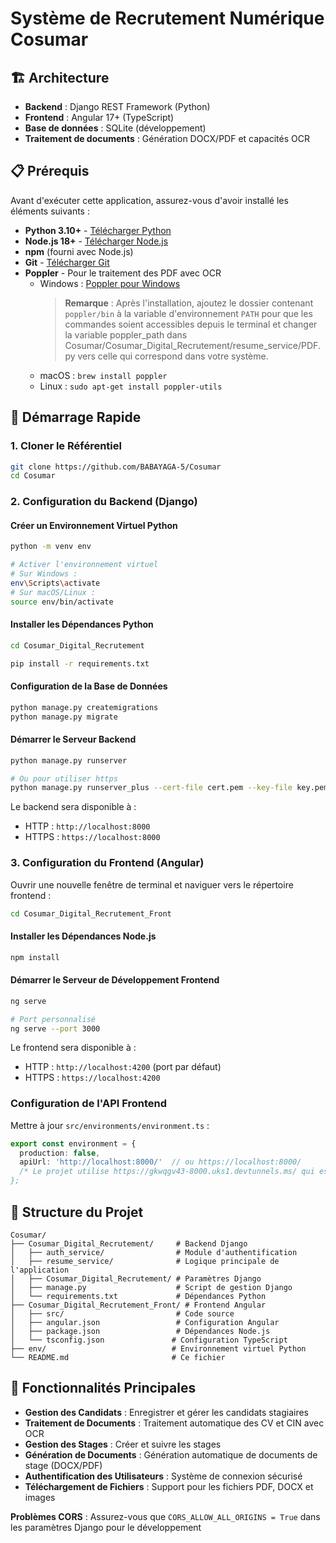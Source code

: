 # Système de Recrutement Numérique Cosumar

## 🏗️ Architecture

- **Backend** : Django REST Framework (Python)
- **Frontend** : Angular 17+ (TypeScript)
- **Base de données** : SQLite (développement)
- **Traitement de documents** : Génération DOCX/PDF et capacités OCR

## 📋 Prérequis

Avant d'exécuter cette application, assurez-vous d'avoir installé les éléments suivants :

- **Python 3.10+** - [Télécharger Python](https://www.python.org/downloads/)
- **Node.js 18+** - [Télécharger Node.js](https://nodejs.org/)
- **npm** (fourni avec Node.js)
- **Git** - [Télécharger Git](https://git-scm.com/)
- **Poppler** - Pour le traitement des PDF avec OCR
  - Windows : [Poppler pour Windows](http://blog.alivate.com.au/poppler-windows/)
    > **Remarque** : Après l'installation, ajoutez le dossier contenant `poppler/bin` à la variable d'environnement `PATH` pour que les commandes soient accessibles depuis le terminal et changer la variable poppler_path dans Cosumar/Cosumar_Digital_Recrutement/resume_service/PDF.py vers celle qui correspond dans votre système.
  - macOS : `brew install poppler`
  - Linux : `sudo apt-get install poppler-utils`

## 🚀 Démarrage Rapide

### 1. Cloner le Référentiel

```bash
git clone https://github.com/BABAYAGA-5/Cosumar
cd Cosumar
```

### 2. Configuration du Backend (Django)

#### Créer un Environnement Virtuel Python

```bash
python -m venv env

# Activer l'environnement virtuel
# Sur Windows :
env\Scripts\activate
# Sur macOS/Linux :
source env/bin/activate
```

#### Installer les Dépendances Python

```bash
cd Cosumar_Digital_Recrutement

pip install -r requirements.txt
```

#### Configuration de la Base de Données

```bash
python manage.py createmigrations
python manage.py migrate
```

#### Démarrer le Serveur Backend

```bash
python manage.py runserver

# Ou pour utiliser https
python manage.py runserver_plus --cert-file cert.pem --key-file key.pem
```

Le backend sera disponible à :
- HTTP : `http://localhost:8000`
- HTTPS : `https://localhost:8000`

### 3. Configuration du Frontend (Angular)

Ouvrir une nouvelle fenêtre de terminal et naviguer vers le répertoire frontend :

```bash
cd Cosumar_Digital_Recrutement_Front
```

#### Installer les Dépendances Node.js

```bash
npm install
```

#### Démarrer le Serveur de Développement Frontend

```bash
ng serve

# Port personnalisé
ng serve --port 3000
```

Le frontend sera disponible à :
- HTTP : `http://localhost:4200` (port par défaut)
- HTTPS : `https://localhost:4200`

### Configuration de l'API Frontend

Mettre à jour `src/environments/environment.ts` :

```typescript
export const environment = {
  production: false,
  apiUrl: 'http://localhost:8000/'  // ou https://localhost:8000/
  /* Le projet utilise https://gkwqgv43-8000.uks1.devtunnels.ms/ qui est un port transféré utilisant l'option de transfert de port de vscode pour simuler https, mais vous pouvez le changer vers l'addresse locale ou un autre tunnel que vous voulez
};
```

## 📁 Structure du Projet

```
Cosumar/
├── Cosumar_Digital_Recrutement/     # Backend Django
│   ├── auth_service/                # Module d'authentification
│   ├── resume_service/              # Logique principale de l'application
│   ├── Cosumar_Digital_Recrutement/ # Paramètres Django
│   ├── manage.py                    # Script de gestion Django
│   └── requirements.txt             # Dépendances Python
├── Cosumar_Digital_Recrutement_Front/ # Frontend Angular
│   ├── src/                         # Code source
│   ├── angular.json                 # Configuration Angular
│   ├── package.json                 # Dépendances Node.js
│   └── tsconfig.json               # Configuration TypeScript
├── env/                            # Environnement virtuel Python
└── README.md                       # Ce fichier
```

## 🔑 Fonctionnalités Principales

- **Gestion des Candidats** : Enregistrer et gérer les candidats stagiaires
- **Traitement de Documents** : Traitement automatique des CV et CIN avec OCR
- **Gestion des Stages** : Créer et suivre les stages
- **Génération de Documents** : Génération automatique de documents de stage (DOCX/PDF)
- **Authentification des Utilisateurs** : Système de connexion sécurisé
- **Téléchargement de Fichiers** : Support pour les fichiers PDF, DOCX et images

**Problèmes CORS** : Assurez-vous que `CORS_ALLOW_ALL_ORIGINS = True` dans les paramètres Django pour le développement
